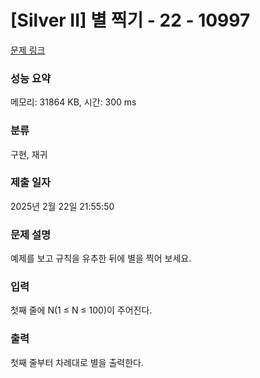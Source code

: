 # [Silver II] 별 찍기 - 22 - 10997 

[문제 링크](https://www.acmicpc.net/problem/10997) 

### 성능 요약

메모리: 31864 KB, 시간: 300 ms

### 분류

구현, 재귀

### 제출 일자

2025년 2월 22일 21:55:50

### 문제 설명

<p>예제를 보고 규칙을 유추한 뒤에 별을 찍어 보세요.</p>

### 입력 

 <p>첫째 줄에 N(1 ≤ N ≤ 100)이 주어진다.</p>

### 출력 

 <p>첫째 줄부터 차례대로 별을 출력한다.</p>

